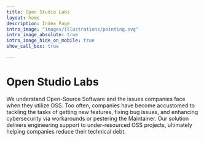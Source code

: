 ```yaml
---
title: Open Studio Labs 
layout: home
description: Index Page
intro_image: "images/illustrations/pointing.svg"
intro_image_absolute: true
intro_image_hide_on_mobile: true
show_call_box: true

---
```


# Open Studio Labs

We understand Open-Source Software and the issues companies face when they utilize OSS. 
Too often, companies have become accustomed to tackling the tasks of getting new features, fixing bug issues, and enhancing cybersecurity via workarounds or pestering the Maintainer.
Our solution delivers engineering support to under-resourced OSS projects, ultimately helping companies reduce their technical debt.



